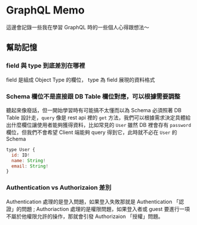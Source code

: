 # GraphQL Memo

這邊會記錄一些我在學習 GraphQL 時的一些個人心得跟想法～

## 幫助記憶

### field 與 type 到底差別在哪裡
field 是組成 Object Type 的欄位， type 為 field 展現的資料格式

### Schema 欄位不是直接跟 DB Table 欄位對應，可以根據需要調整
聽起來像廢話，但一開始學習時有可能搞不太懂而以為 Schema 必須照著 DB Table 設計走，`query` 像是 rest api 裡的 `get` 方法，我們可以根據需求決定具體給出什麼欄位讓使用者能夠獲得資料，比如常見的 `User` 雖然 DB 裡會存有 `password` 欄位，但我們不會希望 Client 端能夠 query 得到它，此時就不必在 `User` 的 Schema

```js
type User {
  id: ID!
  name: String!
  email: String!
}
```

### Authentication vs Authorizaion 差別
Authentication 處理的是登入問題，如果登入失敗那就是 Authentication 「認證」的問題 ; Authoriaction 處理的是權限問題，如果登入者或 guest 要進行一項不屬於他權限允許的操作，那就會引發 Authorizaion 「授權」問題。


